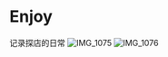 # Enjoy

记录探店的日常
![IMG_1075](https://github.com/user-attachments/assets/79daf8c7-bfa7-4025-8e6a-3aca4b504044)
![IMG_1076](https://github.com/user-attachments/assets/dce0c361-090c-48eb-869c-2612b927c956)
